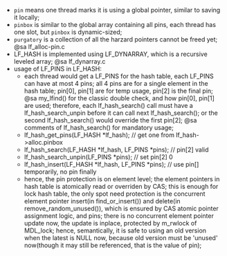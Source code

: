 * `pin` means one thread marks it is using a global pointer, similar to saving it locally;
* `pinbox` is similar to the global array containing all pins, each thread has one slot, but
  `pinbox` is dynamic-sized;
* `purgatory` is a collection of all the harzard pointers cannot be freed yet; @sa lf_alloc-pin.c
* LF_HASH is implemented using LF_DYNARRAY, which is a recursive leveled array; @sa lf_dynarray.c
* usage of LF_PINS in LF_HASH:
    * each thread would get a LF_PINS for the hash table, each LF_PINS can have at most 4 pins;
      all 4 pins are for a single element in the hash table; pin[0], pin[1] are for temp usage,
      pin[2] is the final pin; @sa my_lfind() for the classic double check, and how pin[0], pin[1]
      are used; therefore, each lf_hash_search() call must have a lf_hash_search_unpin before it
      can call next lf_hash_search(); or the second lf_hash_search() would override the first pin[2];
      @sa comments of lf_hash_search() for mandatory usage;
    * lf_hash_get_pins(LF_HASH *lf_hash); // get one from lf_hash->alloc.pinbox
    * lf_hash_search(LF_HASH *lf_hash, LF_PINS *pins); // pin[2] valid
    * lf_hash_search_unpin(LF_PINS *pins); // set pin[2] 0
    * lf_hash_insert(LF_HASH *lf_hash, LF_PINS *pins); // use pin[] temporarily, no pin finally
    * hence, the pin protection is on element level; the element pointers in hash table is atomically
      read or overriden by CAS; this is enough for lock hash table, the only spot need protection is
      the concurrent element pointer insert(in find_or_insert()) and delete(in remove_random_unused()),
      which is ensured by CAS atomic pointer assignment logic, and pins; there is no concurrent
      element pointer update now, the update is inplace, protected by m_rwlock of MDL_lock; hence,
      semantically, it is safe to using an old version when the latest is NULL now, because old version
      must be 'unused' now(though it may still be referenced, that is the value of pin);
